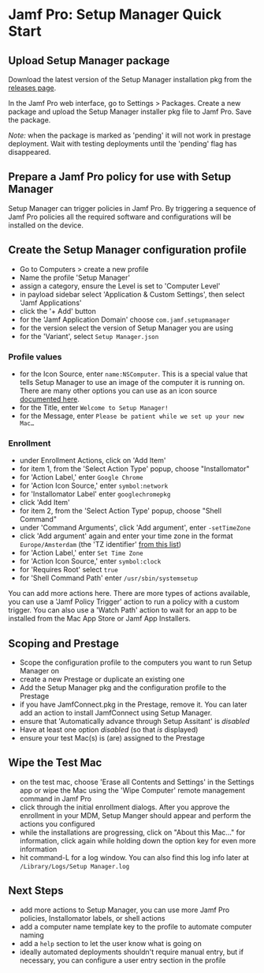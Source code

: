 #  Jamf Pro: Setup Manager Quick Start

## Upload Setup Manager package

Download the latest version of the Setup Manager installation pkg from the [releases page](https://github.com/Jamf-Concepts/Setup-Manager/releases/latest).

In the Jamf Pro web interface, go to Settings > Packages. Create a new package and upload the Setup Manager installer pkg file to Jamf Pro. Save the package.

_Note:_ when the package is marked as 'pending' it will not work in prestage deployment. Wait with testing deployments until the 'pending' flag has disappeared.

## Prepare a Jamf Pro policy for use with Setup Manager

Setup Manager can trigger policies in Jamf Pro. By triggering a sequence of Jamf Pro policies all the required software and configurations will be installed on the device.

## Create the Setup Manager configuration profile

 - Go to Computers > create a new profile
 - Name the profile 'Setup Manager'
 - assign a category, ensure the Level is set to 'Computer Level'
 - in payload sidebar select 'Application & Custom Settings', then select 'Jamf Applications'
 - click the '+ Add' button
 - for the 'Jamf Application Domain' choose `com.jamf.setupmanager`
 - for the version select the version of Setup Manager you are using
 - for the 'Variant', select `Setup Manager.json`
 
### Profile values
 - for the Icon Source, enter `name:NSComputer`. This is a special value that tells Setup Manager to use an image of the computer it is running on. There are many other options you can use as an icon source [documented here](../ConfigurationProfile.md#icon-source).
 - for the Title, enter `Welcome to Setup Manager!`
 - for the Message, enter `Please be patient while we set up your new Mac…`

### Enrollment 
 - under Enrollment Actions, click on 'Add Item'
  - for item 1, from the 'Select Action Type' popup, choose "Installomator"
  - for 'Action Label,' enter `Google Chrome`
  - for 'Action Icon Source,' enter `symbol:network`
  - for 'Installomator Label' enter `googlechromepkg`
  - click 'Add Item'
  - for item 2, from the 'Select Action Type' popup, choose "Shell Command"
  - under 'Command Arguments', click 'Add argument', enter `-setTimeZone`
  - click 'Add argument' again and enter your time zone in the format `Europe/Amsterdam` (the 'TZ identifier' [from this list](https://en.wikipedia.org/wiki/List_of_tz_database_time_zones))
  - for 'Action Label,' enter `Set Time Zone`
  - for 'Action Icon Source,' enter `symbol:clock`
  - for 'Requires Root' select `true`
  - for 'Shell Command Path' enter `/usr/sbin/systemsetup`
  
You can add more actions here. There are more types of actions available, you can use a 'Jamf Policy Trigger' action to run a policy with a custom trigger. You can also use a 'Watch Path' action to wait for an app to be installed from the Mac App Store or Jamf App Installers.

## Scoping and Prestage

- Scope the configuration profile to the computers you want to run Setup Manager on
- create a new Prestage or duplicate an existing one
- Add the Setup Manager pkg and the configuration profile to the Prestage
- if you have JamfConnect.pkg in the Prestage, remove it. You can later add an action to install JamfConnect using Setup Manager.
- ensure that 'Automatically advance through Setup Assitant' is _disabled_
- Have at least one option _disabled_ (so that _is_ displayed)
- ensure your test Mac(s) is (are) assigned to the Prestage

## Wipe the Test Mac

- on the test mac, choose 'Erase all Contents and Settings' in the Settings app or wipe the Mac using the 'Wipe Computer' remote management command in Jamf Pro
- click through the initial enrollment dialogs. After you approve the enrollment in your MDM, Setup Manger should appear and perform the actions you configured
- while the installations are progressing, click on "About this Mac…" for information, click again while holding down the option key for even more information
- hit command-L for a log window. You can also find this log info later at `/Library/Logs/Setup Manager.log`

## Next Steps

- add more actions to Setup Manager, you can use more Jamf Pro policies, Installomator labels, or shell actions
- add a computer name template key to the profile to automate computer naming
- add a `help` section to let the user know what is going on
- ideally automated deployments shouldn't require manual entry, but if necessary, you can configure a user entry section in the profile

